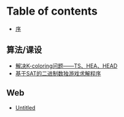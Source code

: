 # Table of contents

* [序](README.md)

## 算法/课设 <a id="graph"></a>

* [解决K-coloring问题——TS、HEA、HEAD](graph/graph-coloring.md)
* [基于SAT的二进制数独游戏求解程序](graph/ji-yu-sat-de-er-jin-zhi-shu-du-you-xi-qiu-jie-cheng-xu.md)

## Web

* [Untitled](web/untitled.md)

